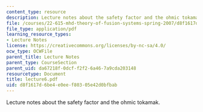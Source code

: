```yaml
---
content_type: resource
description: Lecture notes about the safety factor and the ohmic tokamak.
file: /courses/22-615-mhd-theory-of-fusion-systems-spring-2007/d8f1617d6be4e0eef80305e42d0bfbab_lecture6.pdf
file_type: application/pdf
learning_resource_types:
- Lecture Notes
license: https://creativecommons.org/licenses/by-nc-sa/4.0/
ocw_type: OCWFile
parent_title: Lecture Notes
parent_type: CourseSection
parent_uid: da67218f-0dcf-f2f2-6a46-7a9cda203148
resourcetype: Document
title: lecture6.pdf
uid: d8f1617d-6be4-e0ee-f803-05e42d0bfbab
---
```

Lecture notes about the safety factor and the ohmic tokamak.